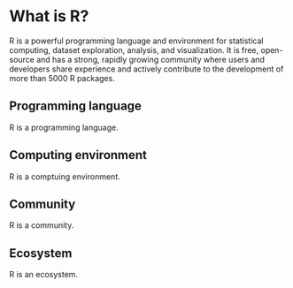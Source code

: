 


# What is R?

R is a powerful programming language and environment for statistical computing, dataset exploration, analysis, and visualization. It is free, open-source and has a strong, rapidly growing community where users and developers share experience and actively contribute to the development of more than 5000 R packages. 

## Programming language

R is a programming language.

## Computing environment

R is a comptuing environment.

## Community

R is a community.

## Ecosystem

R is an ecosystem.
